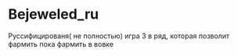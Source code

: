 # Bejeweled_ru
Руссифицированя( не полностью) игра 3 в ряд, которая позволит фармить пока фармить в вовке
